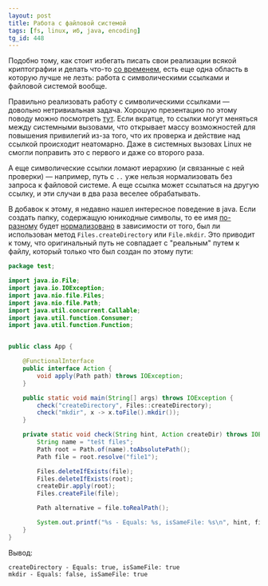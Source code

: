 ```yaml
---
layout: post
title: Работа с файловой системой
tags: [fs, linux, иб, java, encoding]
tg_id: 448
---
```

Подобно тому, как стоит избегать писать свои реализации всякой криптографии и делать что-то [со временем](/2020/04/10/working-with-time.html), есть еще одна область в которую лучше не лезть: работа с символическими ссылками и файловой системой вообще.

Правильно реализовать работу с символическими ссылками — довольно нетривиальная задача. Хорошую презентацию по этому поводу можно посмотреть [тут](https://sambaxp.org/fileadmin/user_upload/sambaxp2022-Slides/Allison-Symlinks_considered_harmful.pdf). Если вкратце, то ссылки могут меняться между системными вызовами, что открывает массу возможностей для повышения привилегий из-за того, что их проверка и действие над ссылкой происходит неатомарно. Даже в системных вызовах Linux не смогли поправить это с первого и даже со второго раза. 

А еще символические ссылки ломают иерархию (и связанные с ней проверки) — например, путь с `..` уже нельзя нормализовать без запроса к файловой системе. А еще ссылка может ссылаться на другую ссылку, и эти случаи в два раза веселее обрабатывать.

В добавок к этому, я недавно нашел интересное поведение в java. Если создать папку, содержащую юникодные символы, то ее имя [по-разному](https://gist.github.com/ov7a/c971dfe516f1beb11db847faea44ca57) будет [нормализовано](/2023/06/08/utf-8-nfd-nfc.html) в зависимости от того, был ли использован метод `Files.createDirectory` или `File.mkdir`. Это приводит к тому, что оригинальный путь не совпадает с "реальным" путем к файлу, который только что был создан по этому пути:

```java
package test;

import java.io.File;
import java.io.IOException;
import java.nio.file.Files;
import java.nio.file.Path;
import java.util.concurrent.Callable;
import java.util.function.Consumer;
import java.util.function.Function;


public class App {

    @FunctionalInterface
    public interface Action {
        void apply(Path path) throws IOException;
    }

    public static void main(String[] args) throws IOException {
        check("createDirectory", Files::createDirectory);
        check("mkdir", x -> x.toFile().mkdir());
    }

    private static void check(String hint, Action createDir) throws IOException {
        String name = "teŝt files";
        Path root = Path.of(name).toAbsolutePath();
        Path file = root.resolve("file1");

        Files.deleteIfExists(file);
        Files.deleteIfExists(root);
        createDir.apply(root);
        Files.createFile(file);

        Path alternative = file.toRealPath();

        System.out.printf("%s - Equals: %s, isSameFile: %s\n", hint, file.equals(alternative), Files.isSameFile(file, alternative));
    }
}
```
Вывод:
```
createDirectory - Equals: true, isSameFile: true
mkdir - Equals: false, isSameFile: true
```

